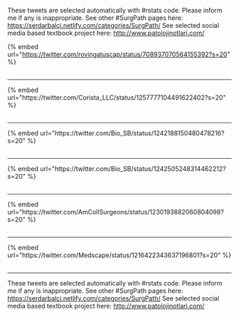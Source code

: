 

These tweets are selected automatically with #rstats code. Please inform me if any is inappropriate.
See other #SurgPath pages here: https://serdarbalci.netlify.com/categories/SurgPath/ 
See selected social media based textbook project here: http://www.patolojinotlari.com/

{% embed url="https://twitter.com/rovingatuscap/status/708937070564155392?s=20" %}<br>
<br>
<hr>
{% embed url="https://twitter.com/Corista_LLC/status/1257777104491622402?s=20" %}<br>
<br>
<hr>
{% embed url="https://twitter.com/Bio_SB/status/1242188150480478216?s=20" %}<br>
<br>
<hr>
{% embed url="https://twitter.com/Bio_SB/status/1242505248314462212?s=20" %}<br>
<br>
<hr>
{% embed url="https://twitter.com/AmCollSurgeons/status/1230193882060804098?s=20" %}<br>
<br>
<hr>
{% embed url="https://twitter.com/Medscape/status/1216422343637196801?s=20" %}<br>
<br>
<hr>


These tweets are selected automatically with #rstats code. Please inform me if any is inappropriate.
See other #SurgPath pages here: https://serdarbalci.netlify.com/categories/SurgPath/ 
See selected social media based textbook project here: http://www.patolojinotlari.com/
